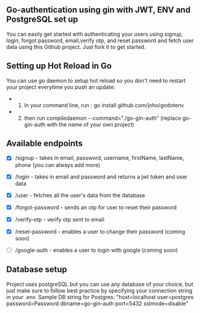 ## Go-authentication using gin with JWT, ENV and PostgreSQL set up
You can easily get started with authenticating your users using signup, login, forgot password, email,verify otp, and reset password and fetch user data using this Github project. Just fork it to get started. 


## Setting up Hot Reload in Go
You can use go daemon to setup hot reload so you don't need to restart your project everytime you push an update:


-  1) In your command line, run : go install github.com/joho/godotenv
-  2) then run compiledaemon --command="./go-gin-auth"  (replace go-gin-auth with the name of your own project)

## Available endpoints
- [x] /signup - takes in email, password, username, firstName, lastName, phone (you can always add more)
- [x] /login - takes in email and password and returns a jwt token and user data
- [x] /user - fetches all the user's data from the database
- [x] /forgot-password - sends an otp for user to reset their password
- [x] /verify-otp - verify otp sent to email
- [x] /reset-password - enables a user to change their password (coming soon)
- [ ] /google-auth - enables a user to login with google (coming soon)


## Database setup
Project uses postgreSQL but you can use any database of your choice, but just make sure to follow best practice by specifying your connection string in your .env. Sample DB string for Postgres:
"host=localhost user=postgres password=Password dbname=go-gin-auth port=5432 sslmode=disable"
